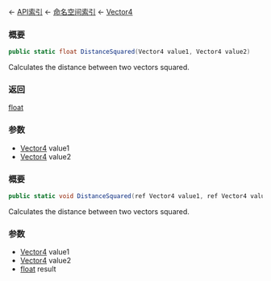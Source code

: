 ← [API索引](Api-Index) ← [命名空间索引](Namespace-Index) ← [Vector4](VRageMath.Vector4)

### 概要

```csharp
public static float DistanceSquared(Vector4 value1, Vector4 value2)
```

Calculates the distance between two vectors squared.

### 返回

[float](https://docs.microsoft.com/en-us/dotnet/api/System.Single?view=netframework-4.6)

### 参数

* [Vector4](VRageMath.Vector4) value1
* [Vector4](VRageMath.Vector4) value2
### 概要

```csharp
public static void DistanceSquared(ref Vector4 value1, ref Vector4 value2, out float result)
```

Calculates the distance between two vectors squared.

### 参数

* [Vector4](VRageMath.Vector4) value1
* [Vector4](VRageMath.Vector4) value2
* [float](https://docs.microsoft.com/en-us/dotnet/api/System.Single?view=netframework-4.6) result
